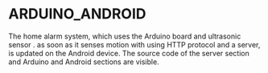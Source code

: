 # ARDUINO_ANDROID
The home alarm system, which uses the Arduino board and ultrasonic sensor . as soon as it senses motion with using HTTP protocol and a server, is updated on the Android device. The source code of the server section and Arduino and Android sections are visible.
